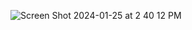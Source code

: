 ![Screen Shot 2024-01-25 at 2 40 12 PM](https://github.com/gdutralagares/DropDownMenu/assets/61439293/66443926-fbdd-4fa2-9a0a-9acd4e6da1ce)
